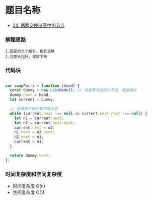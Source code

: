 # 题目名称

- [24. 两两交换链表中的节点](https://leetcode-cn.com/problems/swap-nodes-in-pairs/)

### 解题思路
```
1.固定的几个指针，相互交换
2.注意头指针，保留下来

```

### 代码块
```javascript

var swapPairs = function (head) {
  const dummy = new ListNode(); // 结果要求返回头节点，保留指针
  dummy.next = head; 
  let current = dummy;

  // 快慢两个指针都不能为空
  while (current.next !== null && current.next.next !== null) {
    let n1 = current.next;
    let n2 = current.next.next;
    current.next = n2;
    n1.next = n2.next;
    n2.next = n1;
    current = n1;
  }

  return dummy.next;
};

```

### 时间复杂度和空间复杂度
- 时间复杂度 O(n)
- 空间复杂度 O(1)